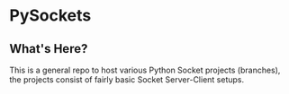 # PySockets

## What's Here?
This is a general repo to host various Python Socket projects (branches), the projects consist of fairly basic Socket Server-Client setups.